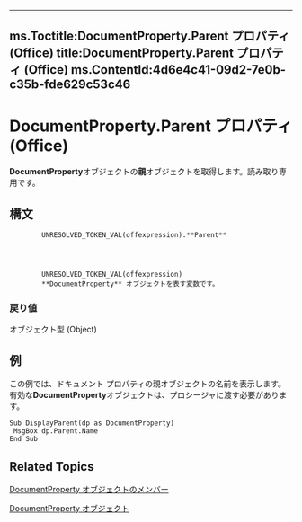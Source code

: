 

---
ms.Toctitle:DocumentProperty.Parent プロパティ (Office)
title:DocumentProperty.Parent プロパティ (Office)
ms.ContentId:4d6e4c41-09d2-7e0b-c35b-fde629c53c46
---
# DocumentProperty.Parent プロパティ (Office)




**DocumentProperty**オブジェクトの**親**オブジェクトを取得します。読み取り専用です。

## 構文

            UNRESOLVED_TOKEN_VAL(offexpression).**Parent**




            UNRESOLVED_TOKEN_VAL(offexpression)
            **DocumentProperty** オブジェクトを表す変数です。

### 戻り値
オブジェクト型 (Object)





## 例
この例では、ドキュメント プロパティの親オブジェクトの名前を表示します。有効な**DocumentProperty**オブジェクトは、プロシージャに渡す必要があります。

```vba
Sub DisplayParent(dp as DocumentProperty) 
 MsgBox dp.Parent.Name 
End Sub
```




## Related Topics

[DocumentProperty オブジェクトのメンバー](568da0ff-fa90-150a-06ec-611de886334e.md)

[DocumentProperty オブジェクト](dd54ca3c-e0e2-4816-539a-17c5b4a928b1.md)




